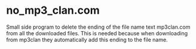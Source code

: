 # no_mp3_clan.com

Small side program to delete the ending of the file name text mp3clan.com from all the downloaded files.
This is needed because when downloading from mp3clan they automatically add this ending to the file name.
